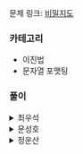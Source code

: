 문제 링크: [비밀지도](https://programmers.co.kr/learn/courses/30/lessons/17681)

### 카테고리
- 이진법
- 문자열 포맷팅

### 풀이
<details>
<summary>최우석</summary>
<div markdown=“1”>

 ```python
  # 이진법과 문자열 다루기
def solution(n, arr1, arr2):
    answer = []
    for i in range(n):
        string1 = bin(arr1[i])[2:].zfill(n)
        string2 = bin(arr2[i])[2:].zfill(n)
        answer_string=""
        for j in range(n):
            if string1[j] == "1" or string2[j] == "1":
                answer_string += "#"
            else:
                answer_string += " "
        answer.append(answer_string)
    return answer

# 두번째 - zip(2개의 배열을 한번에 for문으로),
# 이진수에 or, and 메서드 활용
# rjust(문자열 길이를 지정하여 부족한 부분 pading),
# replace 메서드로 이진수를 원하는 지도값으로 변경
def solution(n, arr1, arr2):
    answer = []
    for i,j in zip(arr1,arr2):
        string = bin(i|j)[2:].rjust(n,"0")
        answer_string = string.replace("1","#")
        answer_string = answer_string.replace("0"," ")
        answer.append(answer_string)
    return answer
```
  
</div>
</details>

<details>
<summary>문성호</summary>
<div markdown=“1”>

 ```python
 def binary(n,num): #10진수 -> 2진수 변환 함수
    temp=[]
    while True:
        temp.append(num%2)
        if num==1 or num==0:
            break
        num=num//2
    while len(temp)!=n:
        temp.append(0)
    temp = temp[::-1]
    temp = list(map(str,temp))
    binary_num = ''.join(temp)
    return binary_num

def solution(n, arr1, arr2):
    
    binary_arr1=[]
    for num in arr1:
        binary_arr1.append(binary(n,num)) #arr1을 이진수로 변환
        
    binary_arr2=[]
    for num in arr2:
        binary_arr2.append(binary(n,num))
    
    bin_all = list(zip(binary_arr1,binary_arr2)) #arr2를 이진수로 변환
    
    answer=['']*n
    for i,v in enumerate(bin_all):
        for j in range(n):
            if v[0][j]=='1' or v[1][j]=='1': #arr1과 arr2를 비교하여 answer 완성
                answer[i]+='#'
            else: answer[i]+=' ' #문자열에 빈 칸 더할 때 주의
                
    return answer
 
 ```

</div>
</details>

<details>
<summary>정운산</summary>
<div markdown=“1”>  
 
```python
def solution(n, arr1, arr2):
    answer = []
    for a1, a2 in zip(arr1,arr2):
        a12 = str(bin(a1|a2))[2:]
        a12 = '0' * (n - len(a12)) + a12
        a12 = a12.replace("1","#")
        a12 = a12.replace("0"," ")
        answer.append(a12)
    return answer
```    

</div>
</details>
